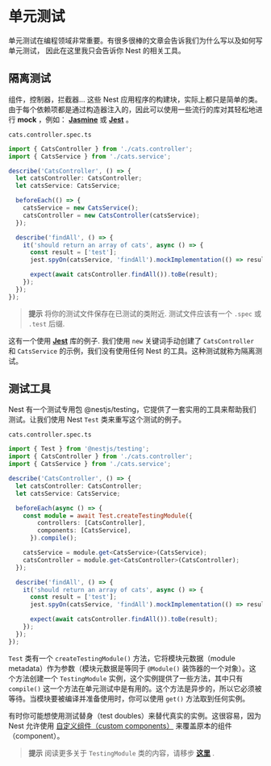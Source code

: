 # 单元测试
单元测试在编程领域非常重要。有很多很棒的文章会告诉我们为什么写以及如何写单元测试， 因此在这里我只会告诉你 Nest 的相关工具。

## 隔离测试
组件，控制器，拦截器... 这些 Nest 应用程序的构建块，实际上都只是简单的类。由于每个依赖项都是通过构造器注入的，因此可以使用一些流行的库对其轻松地进行 **mock** ，例如： **[Jasmine](https://github.com/jasmine/jasmine)** 或 **[Jest](https://github.com/facebook/jest)** 。

`cats.controller.spec.ts`
```typescript
import { CatsController } from './cats.controller';
import { CatsService } from './cats.service';

describe('CatsController', () => {
  let catsController: CatsController;
  let catsService: CatsService;

  beforeEach(() => {
    catsService = new CatsService();
    catsController = new CatsController(catsService);
  });

  describe('findAll', () => {
    it('should return an array of cats', async () => {
      const result = ['test'];
      jest.spyOn(catsService, 'findAll').mockImplementation(() => result);

      expect(await catsController.findAll()).toBe(result);
    });
  });
});
```
>  **提示**  将你的测试文件保存在已测试的类附近. 测试文件应该有一个 `.spec` 或 `.test` 后缀.

这有一个使用 **[Jest](https://github.com/facebook/jest)** 库的例子. 我们使用 `new` 关键词手动创建了 `CatsController` 和 `CatsService` 的示例，我们没有使用任何 Nest 的工具。这种测试就称为隔离测试。

## 测试工具
Nest 有一个测试专用包 @nestjs/testing，它提供了一套实用的工具来帮助我们测试。让我们使用 Nest `Test` 类来重写这个测试的例子。

`cats.controller.spec.ts`
```typescript
import { Test } from '@nestjs/testing';
import { CatsController } from './cats.controller';
import { CatsService } from './cats.service';

describe('CatsController', () => {
  let catsController: CatsController;
  let catsService: CatsService;

  beforeEach(async () => {
    const module = await Test.createTestingModule({
        controllers: [CatsController],
        components: [CatsService],
      }).compile();

    catsService = module.get<CatsService>(CatsService);
    catsController = module.get<CatsController>(CatsController);
  });

  describe('findAll', () => {
    it('should return an array of cats', async () => {
      const result = ['test'];
      jest.spyOn(catsService, 'findAll').mockImplementation(() => result);

      expect(await catsController.findAll()).toBe(result);
    });
  });
});
```
`Test` 类有一个 `createTestingModule()` 方法，它将模块元数据（module metadata）作为参数（模块元数据是等同于 `@Module()` 装饰器的一个对象）。这个方法创建一个 `TestingModule` 实例，这个实例提供了一些方法，其中只有 `compile()` 这一个方法在单元测试中是有用的。这个方法是异步的，所以它必须被等待。当模块要被编译并准备使用时，你可以使用 `get()` 方法取到任何实例。

有时你可能想使用测试替身（test doubles）来替代真实的实例。这很容易，因为 Nest 允许使用 [自定义组件（custom components）](https://docs.nestjs.com/fundamentals/dependency-injection) 来覆盖原本的组件（component）。

>  **提示**  阅读更多关于 `TestingModule` 类的内容，请移步  **[这里](/4.5/e2e.md)** .
